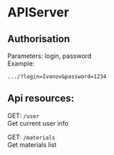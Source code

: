 # APIServer

## Authorisation
Parameters: login, password  
Example:  

```
.../?login=Ivanov&password=1234
```

## Api resources:  
GET: `/user`  
Get current user info  

GET: `/materials`  
Get materials list

